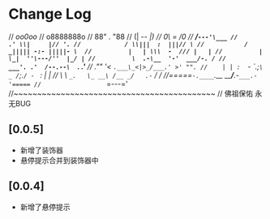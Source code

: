 # Change Log

//                  _oo0oo_
//                 o8888888o
//                 88" . "88
//                 (| -_- |)
//                 0\  =  /0
//               ___/`---'\___
//             .' \\|     |// '.
//            / \\|||  :  |||// \
//           / _||||| -:- |||||- \ 
//          |   | \\\  -  /// |   |
//          | \_|  ''\---/''  |_/ |
//          \  .-\__  '-'  ___/-. /
//        ___'. .'  /--.--\  `. .'___
//     ."" '<  `.___\_<|>_/___.' >' "".
//    | | :  `- \`.;`\ _ /`;.`/ - ` : | |
//    \  \ `_.   \_ __\ /__ _/   .-` /  /
//=====`-.____`.___ \_____/___.-`___.-'=====
//                  `=---='
//~~~~~~~~~~~~~~~~~~~~~~~~~~~~~~~~~~~~~~~~~~~
//        佛祖保佑         永无BUG

## [0.0.5]

- 新增了装饰器
- 悬停提示合并到装饰器中

## [0.0.4]

- 新增了悬停提示